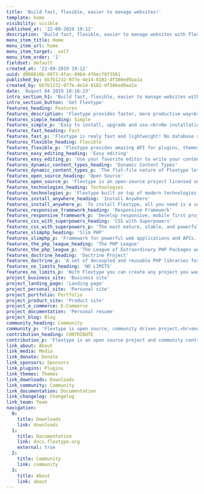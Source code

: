 ```yaml
---
title: 'Build fast, flexible, easier to manage websites!'
template: home
visibility: visible
published_at: '22-09-2019 19:12'
description: 'Build fast, flexible, easier to manage websites with Flextype. Try Flextype!'
menu_item_title: Home
menu_item_url: home
menu_item_target: _self
menu_item_order: '1'
fieldset: default
created_at: '22-09-2019 19:12'
uuid: d080816b-0973-4fac-8964-4f6ecf8f3561
published_by: bb7b1232-077e-4e14-8182-df386ed9aa1a
created_by: bb7b1232-077e-4e14-8182-df386ed9aa1a
date: 'August 04 2019 10:16:23'
intro_section_h1: 'Build fast, flexible, easier to manage websites with Flextype.'
intro_section_button: 'Get Flextype'
features_heading: Features
features_description: 'Flextype provides faster, more productive way<br> for you to build and manage websites.'
features_simple_heading: Simple
features_simple_p: 'Easy to install, upgrade and use.<br>No installation needed, just copy files to your server!'
features_fast_heading: Fast
features_fast_p: 'Flextype is realy fast and lightweight! No database required, flat files only!'
features_flexible_heading: Flexible
features_flexible_p: 'Flextype provides amazing API for plugins, themes and core developers!'
features_easy_editing_heading: 'Easy editing'
features_easy_editing_p: 'Use your favorite editor to write your content or nice Admin Panel'
features_dynamic_content_types_heading: 'Dynamic Content Types'
features_dynamic_content_types_p: 'The flat-file nature of Flextype lets you define custom fields for any of your entries.'
features_open_source_heading: 'Open Source'
features_open_source_p: 'Flextype is an open-source project licensed under the MIT LICENSE to set the world free!'
features_technologies_heading: Technologies
features_technologies_p: 'Flextype built on top of modern technologies.'
features_install_anywhere_heading: 'Install Anywhere'
features_install_anywhere_p: 'To install Flextype, all you need is a server running PHP 7'
features_responsive_framework_heading: 'Responsive Framework'
features_responsive_framework_p: 'Develop responsive, mobile first projects with Twitter Bootstrap.'
features_css_with_superpowers_heading: 'CSS with Superpowers'
features_css_with_superpowers_p: 'The most mature, stable, and powerful CSS extension language'
features_slimphp_heading: 'Slim PHP'
features_slimphp_p: 'Framework for powerful web applications and APIs.'
features_the_php_league_heading: 'The PHP League'
features_the_php_league_p: 'The League of Extraordinary PHP Packages well tested and using modern coding standards.'
features_doctrine_heading: 'Doctrine Project'
features_doctrine_p: 'A set of decoupled and reusable PHP libraries for powerful web applications.'
features_no_limits_heading: 'NO LIMITS'
features_no_limits_p: 'With Flextype you can create any project you want.'
project_business_site: 'Business site'
project_landing_page: 'Landing page'
project_personal_site: 'Personal site'
project_portfolio: Portfolio
project_product_site: 'Product site'
project_e_commerce: E-Commerce
project_documentation: 'Personal resume'
project_blog: Blog
community_heading: Community
community_p: 'Flextype is open source, community driven project,<br>and maintained by community!'
contribution_heading: CONTRIBUTE
contribution_p: 'Flextype is an open source project and community contributions are essential to its growing and success. Contributing to the Flextype is easy and you can give as little or as much time as you want.'
link_about: About
link_media: Media
link_donate: Donate
link_sponsors: Sponsors
link_plugins: Plugins
link_themes: Themes
link_downloads: Downloads
link_community: Community
link_documentation: Documentation
link_changelog: Changelog
link_team: Team
navigation:
  0:
    title: Downloads
    link: downloads
  1:
    title: Documentation
    link: docs.flextype.org
    external: true
  2:
    title: Community
    link: community
  3:
    title: About
    link: about
---
```

